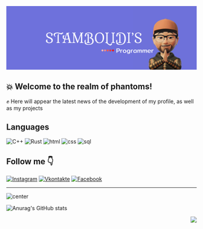 ![](https://github.com/CrystalPhantom/CrystalPhantom/blob/27999c22d6ff5caf82b4e84bfe8a08e9ad9d97a1/assets/Frame%201%20(1).jpg)

## :boom: Welcome to the realm of phantoms! ##
 :fist: Here will appear the latest news of the development of my profile, as well as my projects

## Languages
![C++](https://img.shields.io/badge/-C++-000000?style=for-the-badge&logo=C%2b%2b&logoColor=6296CC)
![Rust](https://img.shields.io/badge/-Rust-000000?style=for-the-badge&logo=Rust&logoColor=FF4500)
![html](https://img.shields.io/badge/-html-000000?style=for-the-badge&logo=HTML5&logoColor=FF7F50)
![css](https://img.shields.io/badge/-css-000000?style=for-the-badge&logo=CSS3&logoColor=4169E1)
![sql](https://img.shields.io/badge/-SQL-000000?style=for-the-badge&logo=MySQL&logoColor=DCDCDC)

## Follow me :point_down:
[![Instagram](https://img.shields.io/badge/-Instagram-090909?style=for-the-badge&logo=instagram&logoColor=6E71DB)](https://www.instagram.com/alexeyshpavda)
[![Vkontakte](https://img.shields.io/badge/-Vkontakte-090909?style=for-the-badge&logo=Vk&logoColor=6E71DB)](https://vk.com/aduanite)
[![Facebook](https://img.shields.io/badge/-Facebook-090909?style=for-the-badge&logo=Facebook&logoColor=6E71DB)]()

---

![center](https://github-profile-trophy.vercel.app/?username=ryo-ma&theme=dark_lover)

![Anurag's GitHub stats](https://github-readme-stats.vercel.app/api?username=CrystalPhantom&show_icons=true&theme=radical)<div id="hear" align="right"/>
  <img src="https://media.giphy.com/media/IWiAPmq1HS9QZRu8PT/giphy-downsized-large.gif" width="50"/>
</div>



